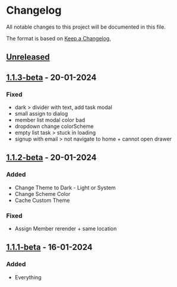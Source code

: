 # Changelog

All notable changes to this project will be documented in this file.

The format is based on [Keep a Changelog](https://keepachangelog.com/en/1.0.0/),

## [Unreleased]

## [1.1.3-beta] - 20-01-2024

### Fixed

- dark > divider with text, add task modal
- small assign to dialog
- member list modal color bad
- dropdown change colorScheme
- empty list task > stuck in loading
- signup with email > not navigate to home + cannot open drawer

## [1.1.2-beta] - 20-01-2024

### Added

- Change Theme to Dark - Light or System
- Change Scheme Color
- Cache Custom Theme

### Fixed

- Assign Member rerender + same location

## [1.1.1-beta] - 16-01-2024

### Added

- Everything

[unreleased]: https://github.com/venhha/memo_planner/compare/v1.1.3-beta...HEAD
[1.1.3-beta]: https://github.com/venhha/memo_planner/compare/v1.1.2-beta...v1.1.3-beta
[1.1.2-beta]: https://github.com/venhha/memo_planner/compare/v1.1.1-beta...v1.1.2-beta
[1.1.1-beta]: https://github.com/venhha/memo_planner/releases/tag/v1.1.1-beta
